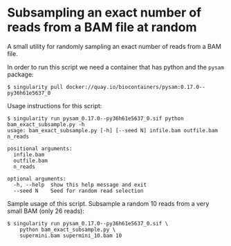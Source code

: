 # Subsampling an exact number of reads from a BAM file at random

A small utility for randomly sampling an exact number of reads from a BAM file.

In order to run this script we need a container that has python and the `pysam` package:
```
$ singularity pull docker://quay.io/biocontainers/pysam:0.17.0--py36h61e5637_0
```

Usage instructions for this script:
```
$ singularity run pysam_0.17.0--py36h61e5637_0.sif python bam_exact_subsample.py -h
usage: bam_exact_subsample.py [-h] [--seed N] infile.bam outfile.bam n_reads

positional arguments:
  infile.bam
  outfile.bam
  n_reads

optional arguments:
  -h, --help  show this help message and exit
  --seed N    Seed for random read selection
```

Sample usage of this script. Subsample a random 10 reads from a very small
BAM (only 26 reads):
```
$ singularity run pysam_0.17.0--py36h61e5637_0.sif \
    python bam_exact_subsample.py \
    supermini.bam supermini_10.bam 10
```

